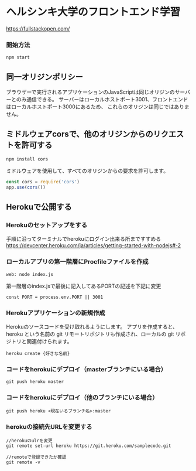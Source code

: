 # ヘルシンキ大学のフロントエンド学習
https://fullstackopen.com/

### 開始方法
```
npm start
```

## 同一オリジンポリシー
ブラウザーで実行されるアプリケーションのJavaScriptは同じオリジンのサーバーとのみ通信できる。
サーバーはローカルホストポート3001、フロントエンドはローカルホストポート3000にあるため、
これらのオリジンは同じではありません。

## ミドルウェアcorsで、他のオリジンからのリクエストを許可する
```
npm install cors

```
ミドルウェアを使用して、すべてのオリジンからの要求を許可します。

```javascript
const cors = require('cors')
app.use(cors())
```

## Herokuで公開する

### Herokuのセットアップをする

手順に沿ってターミナルでherokuにログイン出来る所まですすめる
https://devcenter.heroku.com/ja/articles/getting-started-with-nodejs#-2

### ローカルアプリの第一階層にProcfileファイルを作成
```
web: node index.js
```
第一階層のindex.jsで最後に記入してあるPORTの記述を下記に変更
```
const PORT = process.env.PORT || 3001
```
### Herokuアプリケーションの新規作成
Herokuのソースコードを受け取れるようにします。
アプリを作成すると、heroku​ という名前の git リモートリポジトリも作成され、ローカルの git リポジトリと関連付けられます。
```
heroku create {好きな名前}
```
### コードをherokuにデプロイ（masterブランチにいる場合）
```
git push heroku master
```

### コードをherokuにデプロイ（他のブランチにいる場合）
```
git push heroku <現在いるブランチ名>:master
```

### herokuの接続先URLを変更する
```
//herokuのulrを変更
git remote set-url heroku https://git.heroku.com/samplecode.git

//remoteで登録できたか確認
git remote -v
```
